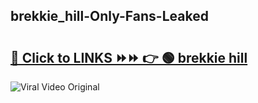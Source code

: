 
 ## brekkie_hill-Only-Fans-Leaked

# <h2><a href="https://clipsfans.com/brekkie_hill&ref=git">🔗 Click to LINKS ⏩⏩ 👉 🟢 brekkie hill </a></h2>

<a href="https://clipsfans.com/brekkie_hill&ref=git" rel="nofollow" data-target="animated-image.originalLink"><img src="https://i.ibb.co.com/xMMVF88/686577567.gif" alt="Viral Video Original" style="max-width: 100%; display: inline-block;" data-target="animated-image.originalImage"></a>
